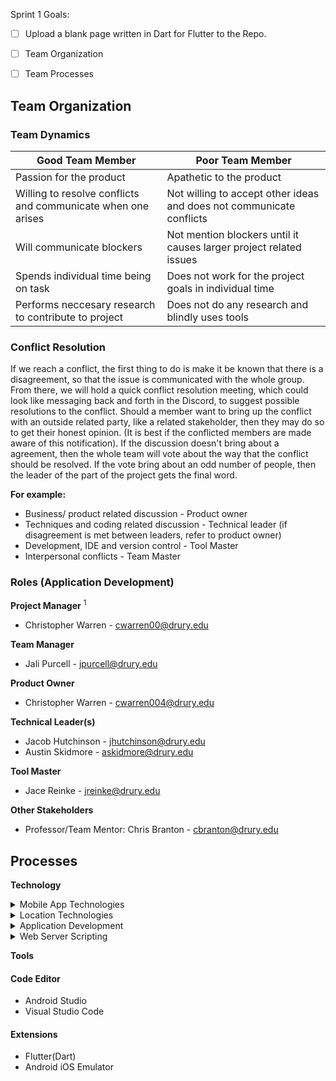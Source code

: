 Sprint 1 Goals:
- [ ] Upload a blank page written in Dart for Flutter to the Repo.
- [ ] Team Organization
- [ ] Team Processes









## Team Organization


### Team Dynamics

| Good Team Member      | Poor Team Member |
| ----------- | ----------- |
| Passion for the product      | Apathetic to the product       |
| Willing to resolve conflicts and communicate when one arises   | Not willing to accept other ideas and does not communicate conflicts        |
|Will communicate blockers |Not mention blockers until it causes larger project related issues |
|Spends individual time being on task |Does not work for the project goals in individual time |
|Performs neccesary research to contribute to project |Does not do any research and blindly uses tools |

### Conflict Resolution

If we reach a conflict, the first thing to do is make it be known that there is a disagreement, so that the issue is communicated with the whole group. From there, we will hold a quick conflict resolution meeting, which could look like messaging back and forth in the Discord, to suggest possible resolutions to the conflict. Should a member want to bring up the conflict with an outside related party, like a related stakeholder, then they may do so to get their honest opinion. (It is best if the conflicted members are made aware of this notification). If the discussion doesn't bring about a agreement, then the whole team will vote about the way that the conflict should be resolved. If the vote bring about an odd number of people, then the leader of the part of the project gets the final word.

 **For example:**

* Business/ product related discussion - Product owner
* Techniques and coding related discussion - Technical leader 
(if disagreement is met between leaders, refer to product owner)
* Development, IDE and version control - Tool Master
* Interpersonal conflicts - Team Master

### Roles (Application Development)
**Project Manager**
<sup>1</sup>
* Christopher Warren - cwarren00@drury.edu



**Team Manager**
* Jali Purcell - jpurcell@drury.edu

**Product Owner**

* Christopher Warren - cwarren004@drury.edu

**Technical Leader(s)**
* Jacob Hutchinson - jhutchinson@drury.edu
* Austin Skidmore - askidmore@drury.edu

**Tool Master**
* Jace Reinke - jreinke@drury.edu

**Other Stakeholders** 

* Professor/Team Mentor: Chris Branton - cbranton@drury.edu

## Processes

**Technology**
<details>
<summary>Mobile App Technologies</summary>
<br>
<ul>
<li>React Native</li>
<li>Flutter</li>
</ul>
</details>

<details>
<summary>Location Technologies</summary>
<br>
<ul>
<li>Google Maps</li>
<li>Apple Maps</li>
<li>MapBox</li>
</ul>
</details>

<details>
<summary>Application Development</summary>
<br>
<ul>
<li>HTML</li>
<li>Dart</li>
<li>Javascript</li>
</ul>
</details>

<details>
<summary>Web Server Scripting</summary>
<br>
<ul>
<li>SQL</li>
<li>MongoDB</li>
</ul>
</details>


**Tools**

#### Code Editor
* Android Studio 
* Visual Studio Code

#### Extensions
* Flutter(Dart)
* Android iOS Emulator


